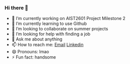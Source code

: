 ### Hi there 👋

- 🔭 I’m currently working on AIST2601 Project Milestone 2
- 🌱 I’m currently learning to use Github
- 👯 I’m looking to collaborate on summer projects
- 🤔 I’m looking for help with finding a job
- 💬 Ask me about anything
- 📫 How to reach me: [Email](1155159426@link.cuhk.edu.hk) [Linkedin](https://www.linkedin.com/in/rain-chong-82066a205/)
- 😄 Pronouns: lmao
- ⚡ Fun fact: handsome

